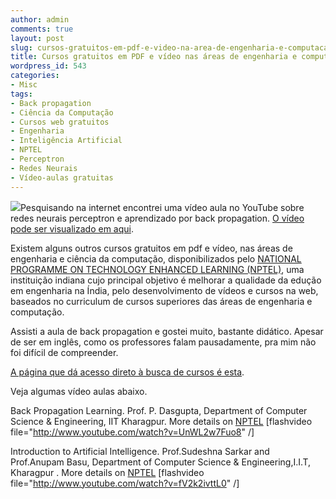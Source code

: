 ```yaml
---
author: admin
comments: true
layout: post
slug: cursos-gratuitos-em-pdf-e-video-na-area-de-engenharia-e-computacao
title: Cursos gratuitos em PDF e vídeo nas áreas de engenharia e computação
wordpress_id: 543
categories:
- Misc
tags:
- Back propagation
- Ciência da Computação
- Cursos web gratuitos
- Engenharia
- Inteligência Artificial
- NPTEL
- Perceptron
- Redes Neurais
- Vídeo-aulas gratuitas
---
```


[![](http://manoelcampos.com/wp-content/uploads/pdf-150x150.png)](http://manoelcampos.com/wp-content/uploads/pdf.png)Pesquisando na internet encontrei uma vídeo aula no  YouTube sobre redes neurais perceptron e aprendizado por back propagation. [O vídeo pode ser visualizado em aqui](http://www.youtube.com/watch?gl=BR&hl=pt&v=UnWL2w7Fuo8).

Existem alguns outros cursos gratuitos em pdf e vídeo, nas áreas de engenharia e ciência da computação, disponibilizados pelo [NATIONAL PROGRAMME ON TECHNOLOGY ENHANCED LEARNING (NPTEL)](http://nptel.iitm.ac.in), uma instituição indiana cujo principal objetivo é  melhorar a qualidade da edução em engenharia na Índia, pelo desenvolvimento de vídeos e cursos na web, baseados no curriculum de cursos superiores das áreas de engenharia e computação.

Assisti a aula de back propagation e gostei muito, bastante didático. Apesar de ser em inglês, como os professores falam pausadamente, pra mim não foi difícil de compreender.

[A página que dá acesso direto à busca de cursos é esta](http://nptel.iitm.ac.in/courses.php).

Veja algumas vídeo aulas abaixo.

Back Propagation Learning. Prof. P. Dasgupta, Department of Computer Science & Engineering, IIT Kharagpur. More details on [NPTEL](http://nptel.iitm.ac.in/)
[flashvideo file="http://www.youtube.com/watch?v=UnWL2w7Fuo8" /]

Introduction to Artificial Intelligence. Prof.Sudeshna Sarkar and Prof.Anupam Basu, Department of Computer Science & Engineering,I.I.T, Kharagpur . More details on [NPTEL](http://nptel.iitm.ac.in/)
[flashvideo file="http://www.youtube.com/watch?v=fV2k2ivttL0" /]
